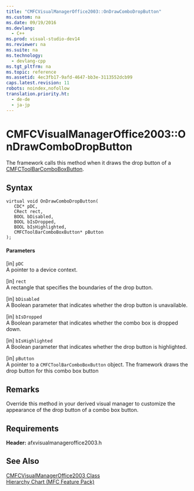 ```yaml
---
title: "CMFCVisualManagerOffice2003::OnDrawComboDropButton"
ms.custom: na
ms.date: 09/19/2016
ms.devlang: 
  - C++
ms.prod: visual-studio-dev14
ms.reviewer: na
ms.suite: na
ms.technology: 
  - devlang-cpp
ms.tgt_pltfrm: na
ms.topic: reference
ms.assetid: 4ec3fb17-9afd-4647-bb3e-3113552dcb99
caps.latest.revision: 11
robots: noindex,nofollow
translation.priority.ht: 
  - de-de
  - ja-jp
---
```

# CMFCVisualManagerOffice2003::OnDrawComboDropButton
The framework calls this method when it draws the drop button of a [CMFCToolBarComboBoxButton](../vs140/CMFCToolBarComboBoxButton-Class.md).  
  
## Syntax  
  
```  
virtual void OnDrawComboDropButton(  
   CDC* pDC,  
   CRect rect,  
   BOOL bDisabled,  
   BOOL bIsDropped,  
   BOOL bIsHighlighted,  
   CMFCToolBarComboBoxButton* pButton  
);  
```  
  
#### Parameters  
 [in] `pDC`  
 A pointer to a device context.  
  
 [in] `rect`  
 A rectangle that specifies the boundaries of the drop button.  
  
 [in] `bDisabled`  
 A Boolean parameter that indicates whether the drop button is unavailable.  
  
 [in] `bIsDropped`  
 A Boolean parameter that indicates whether the combo box is dropped down.  
  
 [in] `bIsHighlighted`  
 A Boolean parameter that indicates whether the drop button is highlighted.  
  
 [in] `pButton`  
 A pointer to a `CMFCToolBarComboBoxButton` object. The framework draws the drop button for this combo box button  
  
## Remarks  
 Override this method in your derived visual manager to customize the appearance of the drop button of a combo box button.  
  
## Requirements  
 **Header:** afxvisualmanageroffice2003.h  
  
## See Also  
 [CMFCVisualManagerOffice2003 Class](../vs140/CMFCVisualManagerOffice2003-Class.md)   
 [Hierarchy Chart (MFC Feature Pack)](../vs140/Hierarchy-Chart.md)